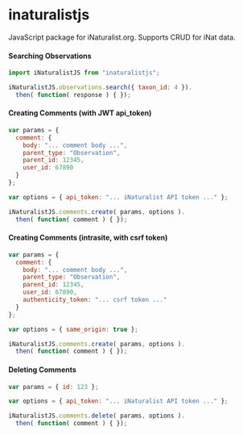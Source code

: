 # inaturalistjs
JavaScript package for iNaturalist.org. Supports CRUD for iNat data.

#### Searching Observations
```javascript
import iNaturalistJS from "inaturalistjs";

iNaturalistJS.observations.search({ taxon_id: 4 }).
  then( function( response ) { });
```

#### Creating Comments (with JWT api_token)
```javascript
var params = {
  comment: {
    body: "... comment body ...",
    parent_type: "Observation",
    parent_id: 12345,
    user_id: 67890
  }
};

var options = { api_token: "... iNaturalist API token ..." };

iNaturalistJS.comments.create( params, options ).
  then( function( comment ) { });
```

#### Creating Comments (intrasite, with csrf token)
```javascript
var params = {
  comment: {
    body: "... comment body ...",
    parent_type: "Observation",
    parent_id: 12345,
    user_id: 67890,
    authenticity_token: "... csrf token ..."
  }
};

var options = { same_origin: true };

iNaturalistJS.comments.create( params, options ).
  then( function( comment ) { });
```

#### Deleting Comments
```javascript
var params = { id: 123 };

var options = { api_token: "... iNaturalist API token ..." };

iNaturalistJS.comments.delete( params, options ).
  then( function( comment ) { });
```
